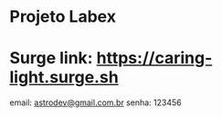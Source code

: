 # Projeto Labex

# Surge link: https://caring-light.surge.sh

email: astrodev@gmail.com.br
senha: 123456



